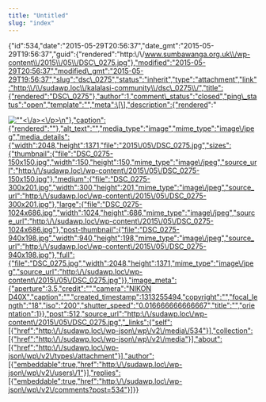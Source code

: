 ```yaml
---
title: "Untitled"
slug: "index"
---
```


{"id":534,"date":"2015-05-29T20:56:37","date\_gmt":"2015-05-29T19:56:37","guid":{"rendered":"http:\\/\\/www.sumbawanga.org.uk\\/wp-content\\/2015\\/05\\/DSC\_0275.jpg"},"modified":"2015-05-29T20:56:37","modified\_gmt":"2015-05-29T19:56:37","slug":"dsc\_0275","status":"inherit","type":"attachment","link":"http:\\/\\/sudawp.loc\\/kalalasi-community\\/dsc\_0275\\/","title":{"rendered":"DSC\_0275"},"author":1,"comment\_status":"closed","ping\_status":"open","template":"","meta":\[\],"description":{"rendered":"

[![\"\"](\"http:\/\/sudawp.loc\/wp-content\/2015\/05\/DSC_0275-300x201.jpg\")<\\/a><\\/p>\\n"},"caption":{"rendered":""},"alt\_text":"","media\_type":"image","mime\_type":"image\\/jpeg","media\_details":{"width":2048,"height":1371,"file":"2015\\/05\\/DSC\_0275.jpg","sizes":{"thumbnail":{"file":"DSC\_0275-150x150.jpg","width":150,"height":150,"mime\_type":"image\\/jpeg","source\_url":"http:\\/\\/sudawp.loc\\/wp-content\\/2015\\/05\\/DSC\_0275-150x150.jpg"},"medium":{"file":"DSC\_0275-300x201.jpg","width":300,"height":201,"mime\_type":"image\\/jpeg","source\_url":"http:\\/\\/sudawp.loc\\/wp-content\\/2015\\/05\\/DSC\_0275-300x201.jpg"},"large":{"file":"DSC\_0275-1024x686.jpg","width":1024,"height":686,"mime\_type":"image\\/jpeg","source\_url":"http:\\/\\/sudawp.loc\\/wp-content\\/2015\\/05\\/DSC\_0275-1024x686.jpg"},"post-thumbnail":{"file":"DSC\_0275-940x198.jpg","width":940,"height":198,"mime\_type":"image\\/jpeg","source\_url":"http:\\/\\/sudawp.loc\\/wp-content\\/2015\\/05\\/DSC\_0275-940x198.jpg"},"full":{"file":"DSC\_0275.jpg","width":2048,"height":1371,"mime\_type":"image\\/jpeg","source\_url":"http:\\/\\/sudawp.loc\\/wp-content\\/2015\\/05\\/DSC\_0275.jpg"}},"image\_meta":{"aperture":3.5,"credit":"","camera":"NIKON D40X","caption":"","created\_timestamp":1313255494,"copyright":"","focal\_length":"18","iso":"200","shutter\_speed":"0.016666666666667","title":"","orientation":1}},"post":512,"source\_url":"http:\\/\\/sudawp.loc\\/wp-content\\/2015\\/05\\/DSC\_0275.jpg","\_links":{"self":\[{"href":"http:\\/\\/sudawp.loc\\/wp-json\\/wp\\/v2\\/media\\/534"}\],"collection":\[{"href":"http:\\/\\/sudawp.loc\\/wp-json\\/wp\\/v2\\/media"}\],"about":\[{"href":"http:\\/\\/sudawp.loc\\/wp-json\\/wp\\/v2\\/types\\/attachment"}\],"author":\[{"embeddable":true,"href":"http:\\/\\/sudawp.loc\\/wp-json\\/wp\\/v2\\/users\\/1"}\],"replies":\[{"embeddable":true,"href":"http:\\/\\/sudawp.loc\\/wp-json\\/wp\\/v2\\/comments?post=534"}\]}}](http:\/\/sudawp.loc\/wp-content\/2015\/05\/DSC_0275.jpg)